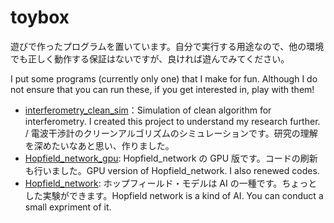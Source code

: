 # toybox

遊びで作ったプログラムを置いています。自分で実行する用途なので、他の環境でも正しく動作する保証はないですが、良ければ遊んでみてください。

I put some programs (currently only one) that I make for fun. Although I do not ensure that you can run these, if you get interested in, play with them!

- [interferometry_clean_sim](https://colab.research.google.com/github/peaceiris/emoji-ime-dictionary/blob/master/generate.ipynb)：Simulation of clean algorithm for interferometry. I created this project to understand my research further. / 電波干渉計のクリーンアルゴリズムのシミュレーションです。研究の理解を深めたいなあと思い、作りました。
- [Hopfield_network_gpu](https://github.com/skrbcr/Hopfield_network_gpu): Hopfield_network の GPU 版です。コードの刷新も行いました。GPU version of Hopfield_network. I also renewed codes.
- [Hopfield_network](https://github.com/skrbcr/Hopfield_network): ホップフィールド・モデルは AI の一種です。ちょっとした実験ができます。Hopfield network is a kind of AI. You can conduct a small expriment of it.
